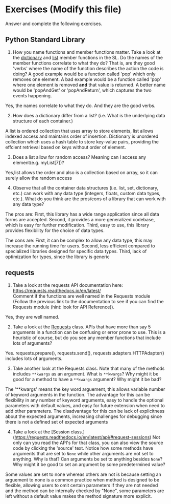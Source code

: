 # Exercises (Modify this file)

Answer and complete the following exercises.

## Python Standard Library

1. How you name functions and member functions matter. Take a look at the [dictionary](https://docs.python.org/3/library/stdtypes.html#typesmapping) 
and [list](https://docs.python.org/3/library/stdtypes.html#sequence-types-list-tuple-range) member functions in the SL. 
Do the names of the member functions correlate to what they do? That is, are they good 'verbs' where the name of the function describes the action the code is doing? A good example would be a function called 'pop' which only removes one element. A bad example would be a function called 'pop' where one element is removed **and** that value is returned. A better name would be 'popAndGet' or 'popAndReturn', which captures the two events happening.

Yes, the names correlate to what they do. And they are the good verbs. 


2. How does a dictionary differ from a list? (i.e. What is the underlying data structure of each container.)

A list is ordered collection that uses array to store elements, list allows indexed access and maintains order of insertion. Dictionary is unordered collection which uses a hash table to store key-value pairs, providing the effcient retrieval based on keys without order of element.

3. Does a list allow for random access? Meaning can I access any element(e.g. myList[7])?

Yes,list allows the order and also is a collection based on array, so it can surely allow the random access

4. Observe that all the container data structures (i.e. list, set, dictionary, etc.) can work with any data type (integers, floats, custom data types, etc.). 
What do you think are the pros/cons of a library that can work with any data type?

The pros are: First, this library has a wide range application since all data forms are accepted. Second, it provides a more generalized codebase, which is easy for further modification. Third, easy to use, this library provides flexibility for the choice of data types.

The cons are: First, it can be complex to allow any data type, this may increase the running time for users. Second, less efficient compared to specialized libraries designed for specific data types. Third, lack of optimization for types, since the library is generic 


## requests

1. Take a look at the requests API documentation here: https://requests.readthedocs.io/en/latest/  
Comment if the functions are well named in the Requests module (Follow the previous link to the documentation to see if you can find the Requests module (hint: look for API Reference)).

Yes, they are well named. 

2. Take a look at the [Requests](https://requests.readthedocs.io/en/latest/api/#lower-level-classes) class. APIs that have more than say 5 arguments in a function can be confusing or error prone to use. This is a heuristic of course, but do you see any member functions that include lots of arguments?

Yes. requests.prepare(), requests.send(), requests.adapters.HTTPAdapter() includes lots of arguments. 

3. Take another look at the Requests class. Note that many of the methods includes `**kwargs` as an argument. What is `**kwargs`? Why might it be good for a method to have a `**kwargs` argument? Why might it be bad?  

The '**kwargs' means the key word arguement, this allows variable number of keyword arguments in the function. The advantage for this can be flexibility in any number of keyword arguments, easy to handle the optional parameters with default values, and easy for future extension when need to add other parameters. The disadvantage for this can be lack of explicitness about the expected arguments, increasing challenges for debugging since there is not a defined set of expected arguments 

4. Take a look at the [Session class.] (https://requests.readthedocs.io/en/latest/api/#request-sessions) Not only can you read the API's for that class, you can also view the source code by clicking the 'source' text. 
Notice how some methods have arguments that are set to `None` while other arguments are not set to anything. Why is that? Can arguments be set to anything besides `None`? Why might it be good to set an argument by some predetermined value?

Some values are set to none whereas others are not is because setting an arguement to none is a common practice when method is designed to be flexible, allowing users to omit certain parameters if they are not needed and the method can be internally checked by "None", some parameters are left without a default value makes the method signature more explicit. 